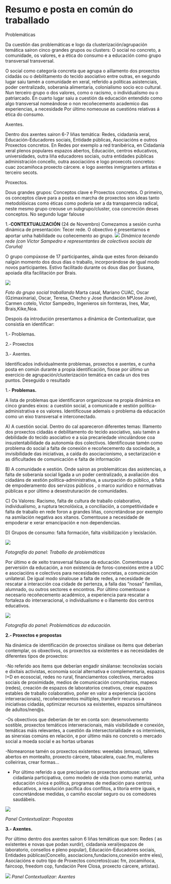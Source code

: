 # Resumo e posta en común do traballado

Problemáticas

Da cuestión das problemáticas e logo da clusterización/agrupación temática sairon cinco grandes grupos ou clusters: O social no concreto, a comunidade, os valores, e a ética do consumo e a educación como grupo transversal transversal.

O social como categoría concreta que agrupa o aillamento dos proxectos cidadás ou o debilitamento do tecido asociativo entre outras, en segundo lugar saiu tamén a comunidade en xeral, referido a políticas asistenciais, poder centralizado, soberanía alimentaria, colonialismo socio eco cultural. Nun terceiro grupo o dos valores, como o racismo, o individualismo ou o patriarcado. En cuarto lugar saiu a cuestión da educación entendido como algo transversal nomeándose o non recoñecemento academico das experiencias, a necesidade Por último nomeouse as cuestións relativas á ética do consumo.

Axentes.

Dentro dos axentes sairon 6-7 liñas temática: Redes, cidadanía xeral, Educación-Educadores sociais, Entidade públicas, Asociacións e outros Proxectos concretos. En Redes por exemplo a red tranibérica, en Cidadanía xeral plenos populares espazos abertos, Educación, centros educativos, universidades, outra liña educadores sociais, outra entidades públicas administración concello, outra asociacións e logo proxecots concretos: cuac zocamiñoca proxecto cárcere. e logo axentes inmigranters artistas e terceiro secots.


Proxectos.

Dous grandes grupos: Conceptos clave e Proxectos concretos. O primeiro, os conceptos clave para a posta en marcha de proxectos son ideas tanto metodolóxicas como éticas como podería ser a da transparencia radical, neste mesmo grupo creouse un subgrupo/cluster, coa concreción deses conceptos. No segundo lugar falouse


1.-**CONTEXTUALIZACIÓN** (24 de Novembro)
Comezamos a sesión cunha dinámica de presentación: Tecer rede. O obxectivo é presentarnos e aportar unha habilidade ou coñecemento ao grupo. 
![](https://forxa.colab.coruna.gal/Co-Lab/obradoiro/raw/master/o_social/imaxes/contexto%203.jpg)
*Dinámica tecendo rede (con Victor Sampedro e representantes de colectivos sociais da Coruña)*

O grupo compúxose de 17 participantes, aínda que estes foron deixando nalgún momento dos dous días o traballo, incorporándose de igual modo novos participantes. Estivo facilitado durante os dous días por Susana, apoiada dita facilitación por Brais.

![](https://forxa.colab.coruna.gal/Co-Lab/obradoiro/raw/master/o_social/imaxes/Contextualizar%2010.jpg)

*Foto do grupo social traballando*
Marta casal, Mariano CUAC, Oscar (Gzimaxinaria), Oscar, Teresa, Checho y Jose  (fundación MªJose Jove),  Carmen cotelo, Victor Sampedro, Ingenieros sin fornteras, Ines, Mar, Brais,Kike,Noa.

Despois da introdución presentamos a dinámica de Contextualizar, que consistía en identificar:

1.- Problemas.

2.- Proxectos

3.- Axentes.

Identificados individualmente problemas, proxectos e axentes, e cunha posta en común durante a propia identificación, fíxose por último un exercicio de agrupación/clusterización temática en cada un dos tres puntos. Deseguido o resultado 

1.- **Problemas.**

A lista de problemas que identificaron organizouse na propia dinámica en cinco grandes eixos: a cuestión social, a comunicade e xestión política-administrativa e os valores. Identificouse ademais o problema da educación como un eixo transversal e interconectado.

A) A cuestión social. Dentro do cal apareceron diferentes temas: Illamento dos proxectos cidadás e debilitamento do tecido asociativo, saíu tamén a debilidade do tecido asociativo e a súa precariedade vinculándose coa insustentabilidade da autonomía dos colectivos. Identificouse tamén como problema do social a falta de conexión e recoñecemento da sociedade, a invisibilidade das iniciativas, a caída do asociacionismo, a sectarización e as dificultades de comunicación e falta de información 

B) A comunidade e xestión. Onde saíron as problemáticas das asistencias, a falta de soberanía social ligada a un poder centralizado, a avaliación dos cidadáns de xestión política-administrativa, a usurpación do público, a falta de empoderamento dos servizos públicos , o marco xurídico e normativas públicas e por último a desestruturación de comunidades.

C) Os Valores: Racismo, falta de cultura de traballo colaborativo, individualismo, a ruptura tecnolóxica, a conciliación, a competitividade e falta de traballo en rede foron a grandes liñas, concretándose por exemplo na asmilación negativa aos xitanos. Comentouse a necesidade de empoderar e xerar emancipación e non dependencias.

D) Grupos de consumo: falta formación, falta visibilización y lexislación.

![](https://forxa.colab.coruna.gal/Co-Lab/obradoiro/raw/master/o_social/imaxes/problemas%202.jpg)

*Fotografía do panel: Traballo de problemáticas*

Por último e de xeito transversal falouse da educación. Comentouse a perversión da educación, a non existencia de foros-conexións entre a UDC e asociacións e colectivos para necesidades concretas, a comunicación unilateral. De igual modo sinalouse a falta de redes, a necesidade de rescatar a interacción coa cidade de pertenza, a falla das “nosas” familias, alumnado, ou outros sectores e encontros. Por último comentouse o necesario recoñecemento académico, a experiencia para rescatar a fortaleza do interxeracional, o individualismo e o illamento dos centros educativos.

![](https://forxa.colab.coruna.gal/Co-Lab/obradoiro/raw/master/o_social/imaxes/problemas%203.jpg)


*Fotografía do panel: Problemáticas da educación.*

**2.- Proxectos e propostas**

Na dinámica de identificación de proxectos sinálase os ítems que deberían contemplar, os obxectivos, os proxectos xa existentes e as necesidades de diferentes tipos de proxectos:

-No referido aos ítems que deberían engadir sinálanse: tecnoloxías sociais e dixitais activistas, economía social alternativa e complementaria, espazos I+D en ecosocial, redes no rural, financiamentos colectivos, mercados sociais de proximidade, medios de comunicación comunitarios, mapeos (redes), creación de espazos de laboratorios creativos, crear espazos estables de traballo colaborativo, poñer en valor a experiencia (accións interxeracionais), recoñecementos múltiples, transferir recursos a iniciativas cidadás, optimizar recursos xa existentes, espazos simultáneos de adultos/nen@s.

-Os obxectivos que deberían de ter en conta son: desenvolvemento sostible, proxectos temáticos interxeracionais, máis visibilidade e conexión, temáticas máis relevantes, a cuestión da intersectorialidade e os interniveis, as sinerxias comúns en relación, e por último máis no concreto o mercado social a moeda social e as hortas urbanas

-Nomearonse tamén os proxectos existentes: weeelabs (emaus), talleres abertos en montealto, proxecto cárcere, tabacalera, cuac.fm, mulleres colleiriras, crear formas...

- Por último referido a que precisarían os proxectos anotouse: unha cidadanía participativa, como modelo de vida (non como materia), unha educación cívica e política, programas de mediación para centros educativos, a resolución pacífica dos conflitos, a titoría entre iguais, e concretándose medidas, o camiño escolar seguro ou os comedores saudábeis.

![](https://forxa.colab.coruna.gal/Co-Lab/obradoiro/raw/master/o_social/imaxes/proyectos%201.jpg)

*Panel Contextualizar: Propostas*


**3.- Axentes.**

Por último dentro dos axentes saíron 6 liñas temáticas que son: Redes ( as existentes e novas que podan xurdir), cidadanía xeral(espazos de laboratorio, consellos e pleno popular), Educación-Educadores sociais, Entidades públicas(Concello, asociacions,fundacions,conexión entre eles), Asociacións e outro tipo de Proxectos concretos(cuac fm, zocamiñoca, faircoop, freedom cop, fundación Pere Closa, proxecto cárcere, artistas).

![](https://forxa.colab.coruna.gal/Co-Lab/obradoiro/raw/master/o_social/imaxes/agentes.jpg)
*Panel Contextualizar: Axentes*



